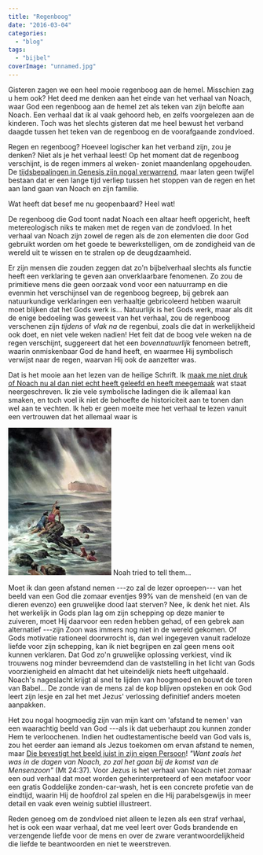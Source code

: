 ```yaml
---
title: "Regenboog"
date: "2016-03-04"
categories: 
  - "blog"
tags: 
  - "bijbel"
coverImage: "unnamed.jpg"
---
```


Gisteren zagen we een heel mooie regenboog aan de hemel. Misschien zag u hem ook? Het deed me denken aan het einde van het verhaal van Noach, waar God een regenboog aan de hemel zet als teken van zijn belofte aan Noach. Een verhaal dat ik al vaak gehoord heb, en zelfs voorgelezen aan de kinderen. Toch was het slechts gisteren dat me heel bewust het verband daagde tussen het teken van de regenboog en de voorafgaande zondvloed.

Regen en regenboog? Hoeveel logischer kan het verband zijn, zou je denken? Niet als je het verhaal leest! Op het moment dat de regenboog verschijnt, is de regen immers al weken- zoniet maandenlang opgehouden. De [tijdsbepalingen in Genesis zijn nogal verwarrend](http://bijbel.net/wb/?p=page&i=188%2C209&wbv=on#v8974), maar laten geen twijfel bestaan dat er een lange tijd verliep tussen het stoppen van de regen en het aan land gaan van Noach en zijn familie.

Wat heeft dat besef me nu geopenbaard? Heel wat!

De regenboog die God toont nadat Noach een altaar heeft opgericht, heeft metereologisch niks te maken met de regen van de zondvloed. In het verhaal van Noach zijn zowel de regen als de zon elementen die door God gebruikt worden om het goede te bewerkstelligen, om de zondigheid van de wereld uit te wissen en te stralen op de deugdzaamheid.

Er zijn mensen die zouden zeggen dat zo'n bijbelverhaal slechts als functie heeft een verklaring te geven aan onverklaarbare fenomenen. Zo zou de primitieve mens die geen oorzaak vond voor een natuurramp en die evenmin het verschijnsel van de regenboog begreep, bij gebrek aan natuurkundige verklaringen een verhaaltje gebricoleerd hebben waaruit moet blijken dat het Gods werk is… Natuurlijk is het Gods werk, maar als dit de enige bedoeling was geweest van het verhaal, zou de regenboog verschenen zijn _tijdens_ of _vlak na_ de regenbui, zoals die dat in werkelijkheid ook doet, en niet vele weken nadien! Het feit dat de boog vele weken na de regen verschijnt, suggereert dat het een _bovennatuurlijk_ fenomeen betreft, waarin onmiskenbaar God de hand heeft, en waarmee Hij symbolisch verwijst naar de regen, waarvan Hij ook de aanzetter was.

Dat is het mooie aan het lezen van de heilige Schrift. Ik [maak me niet druk of Noach nu al dan niet echt heeft geleefd en heeft meegemaak](http://www.newadvent.org/cathen/04702a.htm) wat staat neergeschreven. Ik zie vele symbolische ladingen die ik allemaal kan smaken, en toch voel ik niet de behoefte de historiciteit aan te tonen dan wel aan te vechten. Ik heb er geen moeite mee het verhaal te lezen vanuit een vertrouwen dat het allemaal waar is

![Noah tried to tell them...](images/unnamed-1-210x300.jpg) Noah tried to tell them...

Moet ik dan geen afstand nemen ---zo zal de lezer oproepen--- van het beeld van een God die zomaar eventjes 99% van de mensheid (en van de dieren evenzo) een gruwelijke dood laat sterven? Nee, ik denk het niet. Als het werkelijk in Gods plan lag om zijn schepping op deze manier te zuiveren, moet Hij daarvoor een reden hebben gehad, of een gebrek aan alternatief ---zijn Zoon was immers nog niet in de wereld gekomen. Of Gods motivatie rationeel doorwrocht is, dan wel ingegeven vanuit radeloze liefde voor zijn schepping, kan ik niet begrijpen en zal geen mens ooit kunnen verklaren. Dat God zo'n gruwelijke oplossing verkiest, vind ik trouwens nog minder bevreemdend dan de vaststelling in het licht van Gods voorzienigheid en almacht dat het uiteindelijk niets heeft uitgehaald. Noach's nageslacht krijgt al snel te lijden van hoogmoed en bouwt de toren van Babel… De zonde van de mens zal de kop blijven opsteken en ook God leert zijn lesje en zal het met Jezus' verlossing definitief anders moeten aanpakken.

Het zou nogal hoogmoedig zijn van mijn kant om 'afstand te nemen' van een waarachtig beeld van God ---als ik dat ueberhaupt zou kunnen zonder Hem te verloochenen. Indien het oudtestamentische beeld van God vals is, zou het eerder aan iemand als Jezus toekomen om ervan afstand te nemen, maar [Die bevestigt het beeld juist in zijn eigen Persoon](http://bijbel.net/wb/?p=page&i=64795,64843)! _"Want zoals het was in de dagen van Noach, zo zal het gaan bij de komst van de Mensenzoon"_ (Mt 24:37). Voor Jezus is het verhaal van Noach niet zomaar een oud verhaal dat moet worden geherinterpreteerd of een metafoor voor een gratis Goddelijke zonden-car-wash, het is een concrete profetie van de eindtijd, waarin Hij de hoofdrol zal spelen en die Hij parabelsgewijs in meer detail en vaak even weinig subtiel illustreert.

Reden genoeg om de zondvloed niet alleen te lezen als een straf verhaal, het is ook een waar verhaal, dat me veel leert over Gods brandende en verzengende liefde voor de mens en over de zware verantwoordelijkheid die liefde te beantwoorden en niet te weerstreven.
